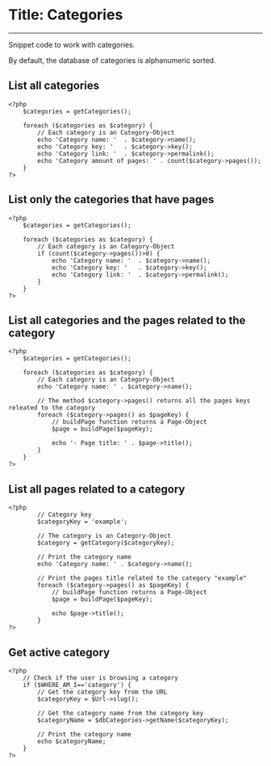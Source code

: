 # Title: Categories
<!-- Position: 5 -->
---
Snippet code to work with categories.

<div class="note">
By default, the database of categories is alphanumeric sorted.
</div>

## List all categories

```
<?php
	$categories = getCategories();

	foreach ($categories as $category) {
		// Each category is an Category-Object
		echo 'Category name: '	. $category->name();
		echo 'Category key: ' 	. $category->key();
		echo 'Category link: ' 	. $category->permalink();
		echo 'Category amount of pages: ' . count($category->pages());
	}
?>
```

## List only the categories that have pages

```
<?php
	$categories = getCategories();

	foreach ($categories as $category) {
		// Each category is an Category-Object
		if (count($category->pages())>0) {
			echo 'Category name: '	. $category->name();
			echo 'Category key: ' 	. $category->key();
			echo 'Category link: ' 	. $category->permalink();
		}
	}
?>
```

## List all categories and the pages related to the category

```
<?php
	$categories = getCategories();

	foreach ($categories as $category) {
		// Each category is an Category-Object
		echo 'Category name: ' . $category->name();

		// The method $category->pages() returns all the pages keys releated to the category
		foreach ($category->pages() as $pageKey) {
			// buildPage function returns a Page-Object
			$page = buildPage($pageKey);

			echo '- Page title: ' . $page->title();
		}
	}
?>
```

## List all pages related to a category

```
<?php
        // Category key
        $categoryKey = 'example';

		// The category is an Category-Object
        $category = getCategory($categoryKey);

        // Print the category name
        echo 'Category name: ' . $category->name();

        // Print the pages title related to the category "example"
        foreach ($category->pages() as $pageKey) {
			// buildPage function returns a Page-Object
			$page = buildPage($pageKey);

			echo $page->title();
        }
?>
```

## Get active category

```
<?php
	// Check if the user is browsing a category
	if ($WHERE_AM_I=='category') {
		// Get the category key from the URL
		$categoryKey = $Url->slug();

		// Get the category name from the category key
		$categoryName = $dbCategories->getName($categoryKey);

		// Print the category name
		echo $categoryName;
	}
?>
```
